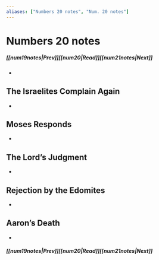 ```yaml
---
aliases: ["Numbers 20 notes", "Num. 20 notes"]
---
```

# Numbers 20 notes
##### <span class=arrow-left></span>[[num19notes|Prev]]<span class=navigation-separator></span>[[num20|Read]]<span class=navigation-separator></span>[[num21notes|Next]]<span class=arrow-right></span>
- 
## The Israelites Complain Again
- 
## Moses Responds
- 
## The Lord’s Judgment
- 
## Rejection by the Edomites
- 
## Aaron’s Death
- 
##### <span class=arrow-left></span>[[num19notes|Prev]]<span class=navigation-separator></span>[[num20|Read]]<span class=navigation-separator></span>[[num21notes|Next]]<span class=arrow-right></span>